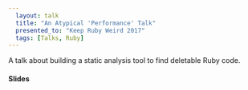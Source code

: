 ```yaml
---
  layout: talk
  title: "An Atypical 'Performance' Talk"
  presented_to: "Keep Ruby Weird 2017"
  tags: [Talks, Ruby]
---
```


A talk about building a static analysis tool to find deletable Ruby code.

<h4>Slides</h4>
<script async class="speakerdeck-embed" data-id="4a46a6f72e624e57a081e014664940c3" data-ratio="1.77777777777778" src="//speakerdeck.com/assets/embed.js"></script>
